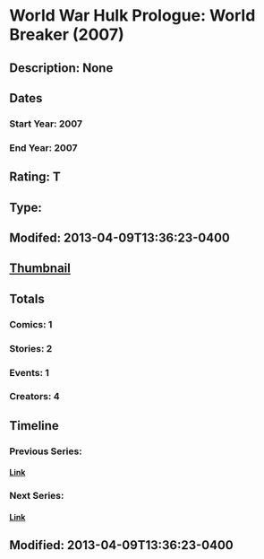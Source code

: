 # World War Hulk Prologue: World Breaker (2007)
## Description: None
## Dates
### Start Year: 2007
### End Year: 2007
## Rating: T
## Type: 
## Modifed: 2013-04-09T13:36:23-0400
## [Thumbnail](http://i.annihil.us/u/prod/marvel/i/mg/9/03/5164513c47c86.jpg)
## Totals
### Comics: 1
### Stories: 2
### Events: 1
### Creators: 4
## Timeline
### Previous Series: 
#### [Link]()
### Next Series: 
#### [Link]()
## Modified: 2013-04-09T13:36:23-0400